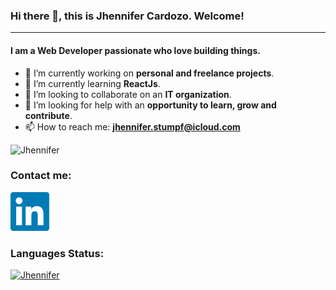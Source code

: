 ### Hi there 👋, this is Jhennifer Cardozo. Welcome!

----
#### I am a Web Developer passionate who love building things.
<!--
**JhenniferCardozo/jhennifercardozo** is a ✨ _special_ ✨ repository because its `README.md` (this file) appears on your GitHub profile.
-->

* 🔭 I’m currently working on **personal and freelance projects**.
* 🌱 I’m currently learning **ReactJs**. 
* 👯 I’m looking to collaborate on an **IT organization**.
* 🤔 I’m looking for help with an **opportunity to learn, grow and contribute**.
* 📫 How to reach me: **jhennifer.stumpf@icloud.com**

<p align="left"> <img src="https://komarev.com/ghpvc/?username=JhenniferCardozo&label=PROFILE+VIEWS&color=0e75b6&style=flat" alt="Jhennifer" /></p>

### Contact me:
<div align="left">
<a href="https://linkedin.com/in/jhennifercardozo" target="blank"><img src="https://github.com/JhenniferCardozo/jhennifercardozo/blob/main/linkedinLogo.png" width="70" /></a>
</div>

### Languages Status:
<div lign="left">
<a href="https://github.com/jhennifercardozo/github-readme-stats"><img src="https://github-readme-stats.vercel.app/api/top-langs?username=jhennifercardozo&langs_count=8&bg_color=a1cae2&show_icons=true&locale=en&layout=compact&custom_title=Jhennifer's Most Used Languages" alt="Jhennifer" /> </a>
</div>



